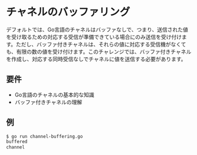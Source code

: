 # チャネルのバッファリング

デフォルトでは、Go言語のチャネルはバッファなしで、つまり、送信された値を受け取るための対応する受信が準備できている場合にのみ送信を受け付けます。ただし、バッファ付きチャネルは、それらの値に対応する受信機がなくても、有限の数の値を受け付けます。このチャレンジでは、バッファ付きチャネルを作成し、対応する同時受信なしでチャネルに値を送信する必要があります。

## 要件

- Go言語のチャネルの基本的な知識
- バッファ付きチャネルの理解

## 例

```sh
$ go run channel-buffering.go
buffered
channel
```
